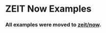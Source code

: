 # ZEIT Now Examples

### All examples were moved to [zeit/now](https://github.com/zeit/now/tree/master/examples).